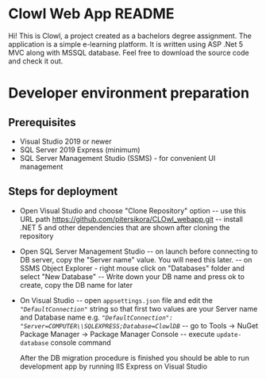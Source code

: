# Clowl Web App README

Hi! This is Clowl, a project created as a bachelors degree assignment. The application is a simple e-learning platform.
It is written using ASP .Net 5 MVC along with MSSQL database. Feel free to download the source code and check it out.

# Developer environment preparation

## Prerequisites

- Visual Studio 2019 or newer
- SQL Server 2019 Express (minimum)
- SQL Server Management Studio (SSMS) - for convenient UI management

## Steps for deployment

- Open Visual Studio and choose "Clone Repository" option
-- use this URL path https://github.com/pitersikora/CLOwl_webapp.git
-- install .NET 5 and other dependencies that are shown after cloning the repository

- Open SQL Server Management Studio 
-- on launch before connecting to DB server, copy the "Server name" value. You will need this later.
-- on SSMS Object Explorer - right mouse click on "Databases" folder and select "New Database"
-- Write down your DB name and press ok to create, copy the DB name for later

- On Visual Studio
-- open `appsettings.json` file and edit the *`"DefaultConnection"`* string so that first two values are your Server name and Database name e.g.
*`"DefaultConnection": "Server=COMPUTER\\SQLEXPRESS;Database=ClowlDB`*
-- go to Tools -> NuGet Package Manager -> Package Manager Console
-- execute `update-database` console command

	After the DB migration procedure is finished you should be able to run development app by running IIS Express on Visual Studio
